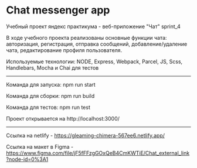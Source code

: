 <h1>Chat messenger app</h1>

Учебный проект яндекс практикума - веб-приложение "Чат" sprint_4

В ходе учебного проекта реализованы основные функции чата: авторизация, регистрация, отправка сообщений, добавление/удаление чата, 
редактирование профиля пользователя.

Используемые технологии: NODE, Express, Webpack, Parcel, JS, Scss, Handlebars, Mocha и Chai для тестов

<hr>

Команда для запуска: npm run start

Команда для сборки: npm run build

Команда для тестов: npm run test

Проект открывается на http://localhost:3000/

<hr>

Ссылка на netlify - https://gleaming-chimera-567ee6.netlify.app/

Ссылка на макет в Figma - https://www.figma.com/file/jF5fFFzgGOxQeB4CmKWTiE/Chat_external_link?node-id=0%3A1

